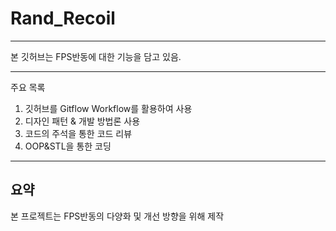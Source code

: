 # Rand_Recoil

---
본 깃허브는 FPS반동에 대한 기능을 담고 있음.

---
주요 목록

1. 깃허브를 Gitflow Workflow를 활용하여 사용
2. 디자인 패턴 & 개발 방법론 사용
3. 코드의 주석을 통한 코드 리뷰
4. OOP&STL을 통한 코딩

---

## 요약

본 프로젝트는 FPS반동의 다양화 및 개선 방향을 위해 제작
